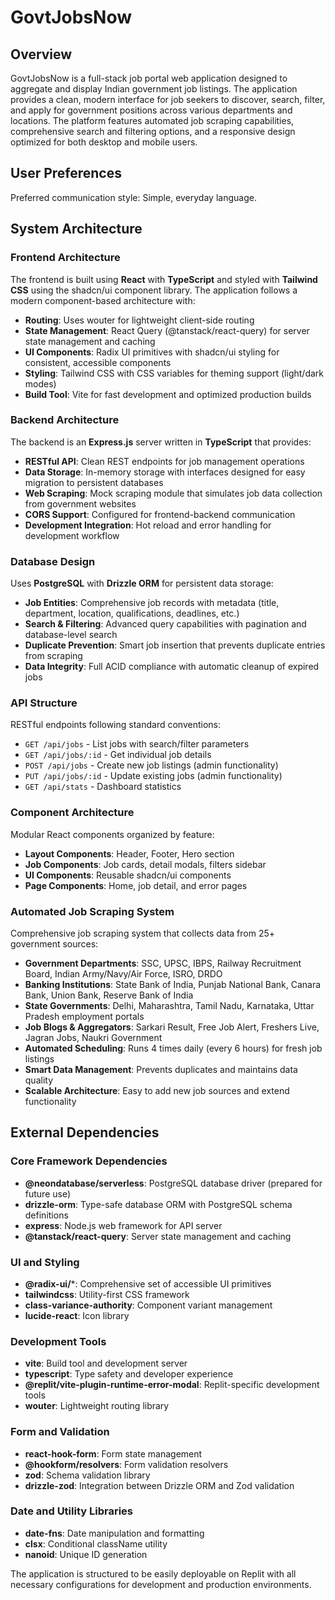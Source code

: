 # GovtJobsNow

## Overview

GovtJobsNow is a full-stack job portal web application designed to aggregate and display Indian government job listings. The application provides a clean, modern interface for job seekers to discover, search, filter, and apply for government positions across various departments and locations. The platform features automated job scraping capabilities, comprehensive search and filtering options, and a responsive design optimized for both desktop and mobile users.

## User Preferences

Preferred communication style: Simple, everyday language.

## System Architecture

### Frontend Architecture
The frontend is built using **React** with **TypeScript** and styled with **Tailwind CSS** using the shadcn/ui component library. The application follows a modern component-based architecture with:

- **Routing**: Uses wouter for lightweight client-side routing
- **State Management**: React Query (@tanstack/react-query) for server state management and caching
- **UI Components**: Radix UI primitives with shadcn/ui styling for consistent, accessible components
- **Styling**: Tailwind CSS with CSS variables for theming support (light/dark modes)
- **Build Tool**: Vite for fast development and optimized production builds

### Backend Architecture
The backend is an **Express.js** server written in **TypeScript** that provides:

- **RESTful API**: Clean REST endpoints for job management operations
- **Data Storage**: In-memory storage with interfaces designed for easy migration to persistent databases
- **Web Scraping**: Mock scraping module that simulates job data collection from government websites
- **CORS Support**: Configured for frontend-backend communication
- **Development Integration**: Hot reload and error handling for development workflow

### Database Design
Uses **PostgreSQL** with **Drizzle ORM** for persistent data storage:

- **Job Entities**: Comprehensive job records with metadata (title, department, location, qualifications, deadlines, etc.)
- **Search & Filtering**: Advanced query capabilities with pagination and database-level search
- **Duplicate Prevention**: Smart job insertion that prevents duplicate entries from scraping
- **Data Integrity**: Full ACID compliance with automatic cleanup of expired jobs

### API Structure
RESTful endpoints following standard conventions:

- `GET /api/jobs` - List jobs with search/filter parameters
- `GET /api/jobs/:id` - Get individual job details  
- `POST /api/jobs` - Create new job listings (admin functionality)
- `PUT /api/jobs/:id` - Update existing jobs (admin functionality)
- `GET /api/stats` - Dashboard statistics

### Component Architecture
Modular React components organized by feature:

- **Layout Components**: Header, Footer, Hero section
- **Job Components**: Job cards, detail modals, filters sidebar
- **UI Components**: Reusable shadcn/ui components
- **Page Components**: Home, job detail, and error pages

### Automated Job Scraping System
Comprehensive job scraping system that collects data from 25+ government sources:

- **Government Departments**: SSC, UPSC, IBPS, Railway Recruitment Board, Indian Army/Navy/Air Force, ISRO, DRDO
- **Banking Institutions**: State Bank of India, Punjab National Bank, Canara Bank, Union Bank, Reserve Bank of India  
- **State Governments**: Delhi, Maharashtra, Tamil Nadu, Karnataka, Uttar Pradesh employment portals
- **Job Blogs & Aggregators**: Sarkari Result, Free Job Alert, Freshers Live, Jagran Jobs, Naukri Government
- **Automated Scheduling**: Runs 4 times daily (every 6 hours) for fresh job listings
- **Smart Data Management**: Prevents duplicates and maintains data quality
- **Scalable Architecture**: Easy to add new job sources and extend functionality

## External Dependencies

### Core Framework Dependencies
- **@neondatabase/serverless**: PostgreSQL database driver (prepared for future use)
- **drizzle-orm**: Type-safe database ORM with PostgreSQL schema definitions
- **express**: Node.js web framework for API server
- **@tanstack/react-query**: Server state management and caching

### UI and Styling
- **@radix-ui/***: Comprehensive set of accessible UI primitives
- **tailwindcss**: Utility-first CSS framework
- **class-variance-authority**: Component variant management
- **lucide-react**: Icon library

### Development Tools
- **vite**: Build tool and development server
- **typescript**: Type safety and developer experience
- **@replit/vite-plugin-runtime-error-modal**: Replit-specific development tools
- **wouter**: Lightweight routing library

### Form and Validation
- **react-hook-form**: Form state management
- **@hookform/resolvers**: Form validation resolvers
- **zod**: Schema validation library
- **drizzle-zod**: Integration between Drizzle ORM and Zod validation

### Date and Utility Libraries
- **date-fns**: Date manipulation and formatting
- **clsx**: Conditional className utility
- **nanoid**: Unique ID generation

The application is structured to be easily deployable on Replit with all necessary configurations for development and production environments.